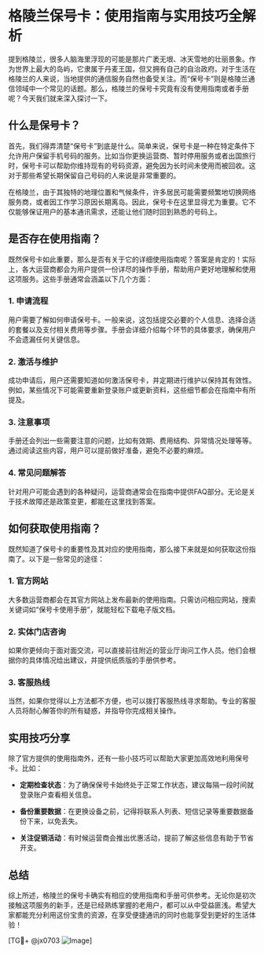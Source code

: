 # 格陵兰保号卡：使用指南与实用技巧全解析

提到格陵兰，很多人脑海里浮现的可能是那片广袤无垠、冰天雪地的壮丽景象。作为世界上最大的岛屿，它隶属于丹麦王国，但又拥有自己的自治政府。对于生活在格陵兰的人来说，当地提供的通信服务自然也备受关注。而“保号卡”则是格陵兰通信领域中一个常见的话题。那么，格陵兰的保号卡究竟有没有使用指南或者手册呢？今天我们就来深入探讨一下。

## 什么是保号卡？

首先，我们得弄清楚“保号卡”到底是什么。简单来说，保号卡是一种在特定条件下允许用户保留手机号码的服务。比如当你更换运营商、暂时停用服务或者出国旅行时，保号卡可以帮助你维持现有的号码资源，避免因为长时间未使用而被回收。这对于那些希望长期保留自己号码的人来说是非常重要的。

在格陵兰，由于其独特的地理位置和气候条件，许多居民可能需要频繁地切换网络服务商，或者因工作学习原因长期离岛。因此，保号卡在这里显得尤为重要。它不仅能够保证用户的基本通讯需求，还能让他们随时回到熟悉的号码上。

## 是否存在使用指南？

既然保号卡如此重要，那么是否有关于它的详细使用指南呢？答案是肯定的！实际上，各大运营商都会为用户提供一份详尽的操作手册，帮助用户更好地理解和使用这项服务。这些手册通常会涵盖以下几个方面：

### 1. **申请流程**
   用户需要了解如何申请保号卡。一般来说，这包括提交必要的个人信息、选择合适的套餐以及支付相关费用等步骤。手册会详细介绍每个环节的具体要求，确保用户不会遗漏任何关键信息。

### 2. **激活与维护**
   成功申请后，用户还需要知道如何激活保号卡，并定期进行维护以保持其有效性。例如，某些情况下可能需要重新登录账户或更新资料，这些细节都会在指南中有所提及。

### 3. **注意事项**
   手册还会列出一些需要注意的问题，比如有效期、费用结构、异常情况处理等等。通过阅读这些内容，用户可以提前做好准备，避免不必要的麻烦。

### 4. **常见问题解答**
   针对用户可能会遇到的各种疑问，运营商通常会在指南中提供FAQ部分。无论是关于技术故障还是政策变更，都能在这里找到答案。

## 如何获取使用指南？

既然知道了保号卡的重要性及其对应的使用指南，那么接下来就是如何获取这份指南了。以下是一些常见的途径：

### 1. 官方网站
   大多数运营商都会在其官方网站上发布最新的使用指南。只需访问相应网站，搜索关键词如“保号卡使用手册”，就能轻松下载电子版文档。

### 2. 实体门店咨询
   如果你更倾向于面对面交流，可以直接前往附近的营业厅询问工作人员。他们会根据你的具体情况给出建议，并提供纸质版的手册供参考。

### 3. 客服热线
   当然，如果你觉得以上方法都不方便，也可以拨打客服热线寻求帮助。专业的客服人员将耐心解答你的所有疑惑，并指导你完成相关操作。

## 实用技巧分享

除了官方提供的使用指南外，还有一些小技巧可以帮助大家更加高效地利用保号卡。比如：

- **定期检查状态**：为了确保保号卡始终处于正常工作状态，建议每隔一段时间就登录账户查看相关信息。
  
- **备份重要数据**：在更换设备之前，记得将联系人列表、短信记录等重要数据备份下来，以免丢失。

- **关注促销活动**：有时候运营商会推出优惠活动，提前了解这些信息有助于节省开支。

## 总结

综上所述，格陵兰的保号卡确实有相应的使用指南和手册可供参考。无论你是初次接触这项服务的新手，还是已经熟练掌握的老用户，都可以从中受益匪浅。希望大家都能充分利用这份宝贵的资源，在享受便捷通讯的同时也能享受到更好的生活体验！

[TG💪+ @jx0703 ![Image](https://github.com/user-attachments/assets/dbca1d08-cadb-493c-b0ec-ad6f7a83f270)]